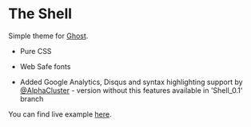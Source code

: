 # The Shell

Simple theme for [Ghost](http://github.com/tryghost/ghost/).

* Pure CSS
* Web Safe fonts

* Added Google Analytics, Disqus and syntax highlighting support by [@AlphaCluster](https://github.com/AlphaCluster) - version without this features available in 'Shell_0.1' branch



You can find live example [here](http://ghostintheshell.co/).



